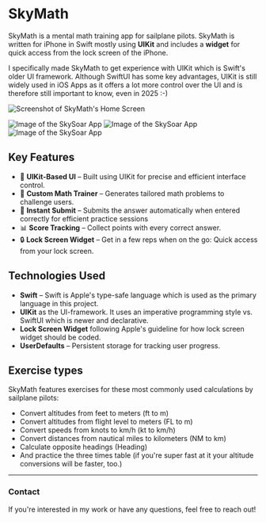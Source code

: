 
# SkyMath

SkyMath is a mental math training app for sailplane pilots. SkyMath is written for iPhone in Swift mostly using **UIKit** and includes a **widget** for quick access from the lock screen of the iPhone.

I specifically made SkyMath to get experience with UIKit which is Swift's older UI framework. Although SwiftUI has some key advantages, UIKit is still widely used in iOS Apps as it offers a lot more control over the UI and is therefore still important to know, even in 2025 :-)

![Screenshot of SkyMath's Home Screen](https://github.com/jonasclick/hosting-images/blob/main/SkyMath%20Screenshot%201.PNG)

<img src="https://github.com/jonasclick/hosting-images/blob/main/SkyMath%20Screenshot%201.PNG" alt="Image of the SkySoar App" style="max-width: 100%; height: auto;">
<img src="https://github.com/jonasclick/hosting-images/blob/main/SkyMath%20Screenshot%202.PNG" alt="Image of the SkySoar App" style="max-width: 100%; height: auto;"> 
<img src="https://github.com/jonasclick/hosting-images/blob/main/SkyMath%20Screenshot%203.PNG" alt="Image of the SkySoar App" style="max-width: 100%; height: auto;">

## Key Features

- 📱 **UIKit-Based UI** – Built using UIKit for precise and efficient interface control.
- 🧮 **Custom Math Trainer** – Generates tailored math problems to challenge users.
- 🔢 **Instant Submit** – Submits the answer automatically when entered correctly for efficient practice sessions
- 📊 **Score Tracking** – Collect points with every correct answer.
- 🔒 **Lock Screen Widget** – Get in a few reps when on the go: Quick access from your lock screen.

## Technologies Used

- **Swift** – Swift is Apple's type-safe language which is used as the primary language in this project.
- **UIKit** as the UI-framework. It uses an imperative programming style vs. SwiftUI which is newer and declarative.
- **Lock Screen Widget** following Apple's guideline for how lock screen widget should be coded.
- **UserDefaults** – Persistent storage for tracking user progress.

## Exercise types

SkyMath features exercises for these most commonly used calculations by sailplane pilots:

 - Convert altitudes from feet to meters (ft to m)
 - Convert altitudes from flight level to meters (FL to m)
 - Convert speeds from knots to km/h (kt to km/h)
 - Convert distances from nautical miles to kilometers (NM to km)
 - Calculate opposite headings (Heading)
 - And practice the three times table (if you're super fast at it your altitude conversions will be faster, too.)

---

### Contact
If you're interested in my work or have any questions, feel free to reach out!
